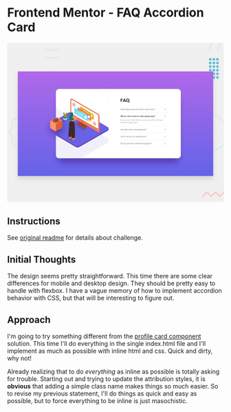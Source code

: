 # Frontend Mentor - FAQ Accordion Card

![Design preview for the FAQ Accordion Card coding challenge](./design/desktop-preview.jpg)

## Instructions

See [original readme](./ORIGINAL_README.md) for details about challenge.

## Initial Thoughts

The design seems pretty straightforward. This time there are some clear differences for mobile and desktop design. They should be pretty easy to handle with flexbox. I have a vague memory of how to implement accordion behavior with CSS, but that will be interesting to figure out.

## Approach

I'm going to try something different from the [profile card component](https://github.com/michaelyuen/profile-card-component) solution. This time I'll do everything in the single index.html file and I'll implement as much as possible with inline html and css. Quick and dirty, why not!

Already realizing that to do _everything_ as inline as possible is totally asking for trouble. Starting out and trying to update the attribution styles, it is **obvious** that adding a simple class name makes things so much easier. So to revise my previous statement, I'll do things as quick and easy as possible, but to force everything to be inline is just masochistic.
